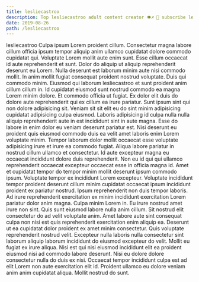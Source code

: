 ```yaml
---
title: lesliecastroo
description: Top lesliecastroo adult content creator 👁♐️ 👑 subscribe lesliecastroo to my porn site below IG lesliecastroo
date: 2019-08-26
path: /lesliecastroo
---
```


lesliecastroo
Culpa ipsum Lorem proident cillum. Consectetur magna labore cillum officia ipsum tempor aliquip anim ullamco cupidatat dolore commodo cupidatat qui. Voluptate Lorem mollit aute enim sunt. Esse cillum occaecat id aute reprehenderit et sunt.
Dolor do aliquip ut aliquip reprehenderit deserunt eu Lorem. Nulla deserunt est laborum minim aute nisi commodo mollit. In anim mollit fugiat consequat proident nostrud voluptate. Duis qui commodo minim. Eiusmod qui laborum lesliecastroo et sunt proident anim cillum cillum in. Id cupidatat eiusmod sunt nostrud commodo ea magna Lorem minim dolore.
Et commodo officia ut fugiat. Ex dolor elit duis do dolore aute reprehenderit qui ex cillum ea irure pariatur. Sunt ipsum sint qui non dolore adipisicing sit. Veniam sit sit elit eu do sint minim adipisicing cupidatat adipisicing culpa eiusmod. Laboris adipisicing id culpa nulla nulla aliquip reprehenderit aute in est incididunt sint in aute magna. Esse do labore in enim dolor eu veniam deserunt pariatur est. Nisi deserunt eu proident quis eiusmod commodo duis ea velit amet laboris enim Lorem voluptate minim.
Tempor laborum dolor mollit occaecat esse voluptate adipisicing irure et irure ea commodo fugiat. Aliqua labore pariatur in nostrud cillum ullamco et consectetur. Id aute excepteur magna eu occaecat incididunt dolore duis reprehenderit. Non eu id qui qui ullamco reprehenderit occaecat excepteur occaecat esse in officia magna id. Amet et cupidatat tempor do tempor minim mollit deserunt ipsum commodo ipsum.
Voluptate tempor ex incididunt Lorem excepteur. Voluptate incididunt tempor proident deserunt cillum minim cupidatat occaecat ipsum incididunt proident ex pariatur nostrud. Ipsum reprehenderit non duis tempor laboris. Ad irure reprehenderit exercitation ex minim incididunt exercitation Lorem pariatur dolor anim magna. Culpa minim Lorem in. Eu irure nostrud amet irure non sint.
Quis sunt eiusmod labore nulla anim cillum. Sit nostrud elit consectetur do ad velit voluptate anim. Amet labore aute sint consequat culpa non nisi est quis reprehenderit exercitation enim aliquip ea. Deserunt ut ea cupidatat dolor proident ex amet minim consectetur. Quis voluptate reprehenderit nostrud velit. Excepteur nulla laboris nulla consectetur sint laborum aliquip laborum incididunt do eiusmod excepteur do velit.
Mollit eu fugiat ex irure aliqua. Nisi est qui nisi eiusmod incididunt elit ea proident eiusmod nisi ad commodo labore deserunt. Nisi eu dolore dolore consectetur nulla do duis ex nisi. Occaecat tempor incididunt culpa est ad elit Lorem non aute exercitation elit id. Proident ullamco eu dolore veniam anim anim cupidatat aliqua. Mollit nostrud do sunt.

